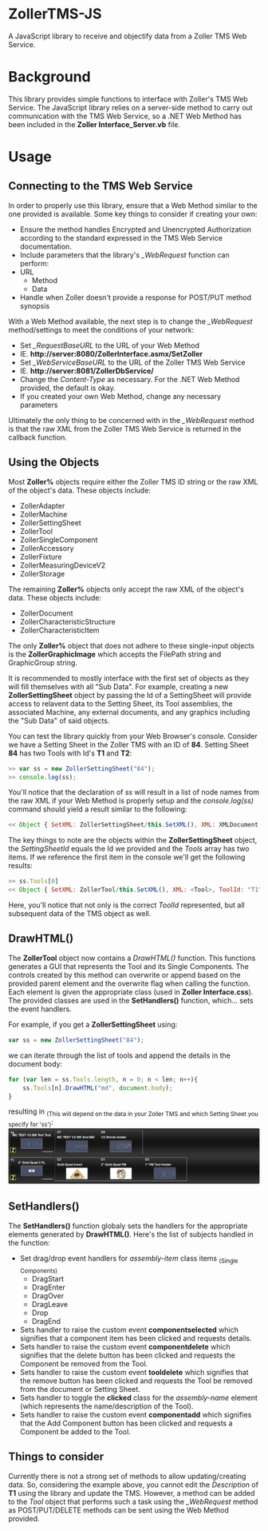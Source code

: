 # ZollerTMS-JS
A JavaScript library to receive and objectify data from a Zoller TMS Web Service.

# Background
This library provides simple functions to interface with Zoller's TMS Web Service. The JavaScript library relies on a server-side method to carry out communication with the TMS Web Service, so a .NET Web Method has been included in the **Zoller Interface_Server.vb** file.

# Usage

## Connecting to the TMS Web Service
In order to properly use this library, ensure that a Web Method similar to the one provided is available. Some key things to consider if creating your own:

 - Ensure the method handles Encrypted and Unencrypted Authorization according to the standard expressed in the TMS Web Service documentation.
 - Include parameters that the library's *_WebRequest* function can perform:
  - URL
	- Method
	- Data
 - Handle when Zoller doesn't provide a response for POST/PUT method synopsis

With a Web Method available, the next step is to change the *_WebRequest* method/settings to meet the conditions of your network:

 - Set *_RequestBaseURL* to the URL of your Web Method
  - IE. **http://server:8080/ZollerInterface.asmx/SetZoller**
 - Set *_WebServiceBaseURL* to the URL of the Zoller TMS Web Service
  - IE. **http://server:8081/ZollerDbService/**
 - Change the *Content-Type* as necessary. For the .NET Web Method provided, the default is okay.
 - If you created your own Web Method, change any necessary parameters

Ultimately the only thing to be concerned with in the *_WebRequest* method is that the raw XML from the Zoller TMS Web Service is returned in the callback function.

## Using the Objects
Most **Zoller%** objects require either the Zoller TMS ID string or the raw XML of the object's data. These objects include:

 - ZollerAdapter
 - ZollerMachine
 - ZollerSettingSheet
 - ZollerTool
 - ZollerSingleComponent
 - ZollerAccessory
 - ZollerFixture
 - ZollerMeasuringDeviceV2
 - ZollerStorage

The remaining **Zoller%** objects only accept the raw XML of the object's data. These objects include:

 - ZollerDocument
 - ZollerCharacteristicStructure
 - ZollerCharacteristicItem

The only **Zoller%** object that does not adhere to these single-input objects is the **ZollerGraphicImage** which accepts the FilePath string and GraphicGroup string.

It is recommended to mostly interface with the first set of objects as they will fill themselves with all "Sub Data". For example, creating a new **ZollerSettingSheet** object by passing the Id of a SettingSheet will provide access to relavent data to the Setting Sheet, its Tool assemblies, the associated Machine, any external documents, and any graphics including the "Sub Data" of said objects.

You can test the library quickly from your Web Browser's console. Consider we have a Setting Sheet in the Zoller TMS with an ID of **84**. Setting Sheet **84** has two Tools with Id's **T1** and **T2**:

```javascript
>> var ss = new ZollerSettingSheet("84");
>> console.log(ss);
```

You'll notice that the declaration of *ss* will result in a list of node names from the raw XML if your Web Method is properly setup and the *console.log(ss)* command should yield a result similar to the following:

```javascript
<< Object { SetXML: ZollerSettingSheet/this.SetXML(), XML: XMLDocument, SettingSheetId: "84", Name: "1-2-3 BLOCK", WorkStep: "101", Images: Array[2], Tools: Array[2], Documents: Array[2], Machine: Object, AddTool: ZollerSettingSheet/this.AddTool() }
```

The key things to note are the objects within the **ZollerSettingSheet** object, the *SettingSheetId* equals the Id we provided and the *Tools* array has two items. If we reference the first item in the console we'll get the following results:

```javascript
>> ss.Tools[0]
<< Object { SetXML: ZollerTool/this.SetXML(), XML: <Tool>, ToolId: "T1", Description: "2'' Gold Quad 5 FL", CharacteristicStructures: Array[1], Images: Array[2], SingleComponents: Array[3], Accessories: Array[2], Documents: Array[2], SVG: "&lt;?xml version="1.0"?&gt; &lt;svg…", 1 more… }
```

Here, you'll notice that not only is the correct *ToolId* represented, but all subsequent data of the TMS object as well.

## DrawHTML()
The **ZollerTool** object now contains a *DrawHTML()* function. This functions generates a GUI that represents the Tool and its Single Components. The controls created by this method can overwrite or append based on the provided parent element and the overwrite flag when calling the function. Each element is given the appropriate class (used in **Zoller Interface.css**). The provided classes are used in the **SetHandlers()** function, which... sets the event handlers.

For example, if you get a **ZollerSettingSheet** using:

```javascript
var ss = new ZollerSettingSheet("84");
```

we can iterate through the list of tools and append the details in the document body:

```javascript
for (var len = ss.Tools.length, n = 0; n < len; n++){
	ss.Tools[n].DrawHTML("md", document.body);
}
```

resulting in <sub>(This will depend on the data in your Zoller TMS and which Setting Sheet you specify for 'ss')</sub>:
![DrawHTML Example](https://raw.githubusercontent.com/tbm0115/ZollerTMS-JS/master/DrawHTML%20Result.PNG)

## SetHandlers()
The **SetHandlers()** function globaly sets the handlers for the appropriate elements generated by **DrawHTML()**. Here's the list of subjects handled in the function: 

- Set drag/drop event handlers for *assembly-item* class items <sub>(Single Components)</sub>
  - DragStart
  - DragEnter
  - DragOver
  - DragLeave
  - Drop
  - DragEnd
- Sets handler to raise the custom event **componentselected** which signifies that a component item has been clicked and requests details.
- Sets handler to raise the custom event **componentdelete** which signifies that the delete button has been clicked and requests the Component be removed from the Tool.
- Sets handler to raise the custom event **tooldelete** which signifies that the remove button has been clicked and requests the Tool be removed from the document or Setting Sheet.
- Sets handler to toggle the **clicked** class for the *assembly-name* element (which represents the name/description of the Tool).
- Sets handler to raise the custom event **componentadd** which signifies that the Add Component button has been clicked and requests a Component be added to the Tool.


## Things to consider
Currently there is not a strong set of methods to allow updating/creating data. So, considering the example above, you cannot edit the *Description* of **T1** using the library and update the TMS. However, a method can be added to the *Tool* object that performs such a task using the *_WebRequest* method as POST/PUT/DELETE methods can be sent using the Web Method provided.
